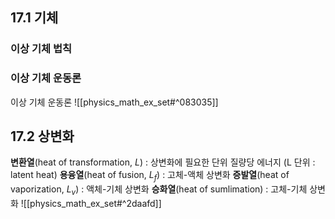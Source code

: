 ## 17.1 기체
### 이상 기체 법칙
### 이상 기체 운동론
이상 기체 운동론
![[physics_math_ex_set#^083035]]
## 17.2 상변화
**변환열**(heat of transformation, $L$) : 상변화에 필요한 단위 질량당 에너지 (L 단위 : latent heat)
**용융열**(heat of fusion, $L_f$) : 고체-액체 상변화
**증발열**(heat of vaporization, $L_v$) : 액체-기체 상변화
**승화열**(heat of sumlimation) : 고체-기체 상변화
![[physics_math_ex_set#^2daafd]]
